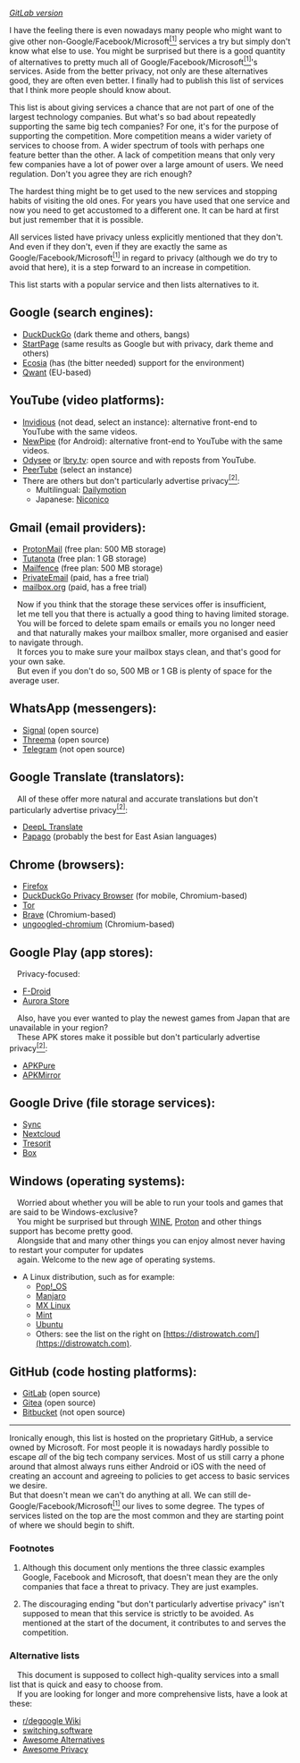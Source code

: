 *[GitLab version](https://gitlab.com/r00ster91/shifting)*

I have the feeling there is even nowadays many people who might want to give other non-Google/Facebook/Microsoft[<sup>[1]</sup>](#f1) services a try but simply don't know what else to use. You might be surprised but there is a good quantity of alternatives to pretty much all of Google/Facebook/Microsoft[<sup>[1]</sup>](#f1)'s services. Aside from the better privacy, not only are these alternatives good, they are often even better. I finally had to publish this list of services that I think more people should know about.

This list is about giving services a chance that are not part of one of the largest technology companies. But what's so bad about repeatedly supporting the same big tech companies? For one, it's for the purpose of supporting the competition. More competition means a wider variety of services to choose from. A wider spectrum of tools with perhaps one feature better than the other. A lack of competition means that only very few companies have a lot of power over a large amount of users. We need regulation. Don't you agree they are rich enough?

The hardest thing might be to get used to the new services and stopping habits of visiting the old ones. For years you have used that one service and now you need to get accustomed to a different one. It can be hard at first but just remember that it is possible.

All services listed have privacy unless explicitly mentioned that they don't. And even if they don't, even if they are exactly the same as Google/Facebook/Microsoft[<sup>[1]</sup>](#f1) in regard to privacy (although we do try to avoid that here), it is a step forward to an increase in competition.

This list starts with a popular service and then lists alternatives to it.

## Google (search engines):

* [DuckDuckGo](https://duckduckgo.com) (dark theme and others, bangs)
* [StartPage](https://www.startpage.com) (same results as Google but with privacy, dark theme and others)
* [Ecosia](https://www.ecosia.org) (has (the bitter needed) support for the environment)
* [Qwant](https://www.qwant.com) (EU-based)

## YouTube (video platforms):

<!--replace the link with https://invidious.io/ once the site is ready (see https://github.com/iv-org/invidious/issues/1694)-->
* [Invidious](https://invidio.us) (not dead, select an instance): alternative front-end to YouTube with the same videos.
* [NewPipe](https://newpipe.net/) (for Android): alternative front-end to YouTube with the same videos.
* [Odysee](https://odysee.com) or [lbry.tv](https://lbry.tv): open source and with reposts from YouTube.
* [PeerTube](https://joinpeertube.org/instances#instances-list) (select an instance)
* There are others but don't particularly advertise privacy[<sup>[2]</sup>](#f2):
   * Multilingual: [Dailymotion](https://www.dailymotion.com)
   * Japanese: [Niconico](https://www.nicovideo.jp)

## Gmail (email providers):

* [ProtonMail](https://protonmail.com) (free plan: 500 MB storage)
* [Tutanota](https://tutanota.com) (free plan: 1 GB storage)
* [Mailfence](https://mailfence.com) (free plan: 500 MB storage)
* [PrivateEmail](https://privateemail.com) (paid, has a free trial)
* [mailbox.org](https://mailbox.org/en) (paid, has a free trial)

&emsp;Now if you think that the storage these services offer is insufficient,<br>
&emsp;let me tell you that there is actually a good thing to having limited storage.<br>
&emsp;You will be forced to delete spam emails or emails you no longer need<br>
&emsp;and that naturally makes your mailbox smaller, more organised and easier to navigate through.<br>
&emsp;It forces you to make sure your mailbox stays clean, and that's good for your own sake.<br>
&emsp;But even if you don't do so, 500 MB or 1 GB is plenty of space for the average user.

## WhatsApp (messengers):

* [Signal](https://www.signal.org) (open source)
* [Threema](https://threema.ch) (open source)
* [Telegram](https://telegram.org) (not open source)

## Google Translate (translators):

&emsp;All of these offer more natural and accurate translations but don't particularly advertise privacy[<sup>[2]</sup>](#f2):

* [DeepL Translate](https://www.deepl.com/translator)
* [Papago](https://papago.naver.com) (probably the best for East Asian languages)

## Chrome (browsers):

* [Firefox](https://www.mozilla.org/en-US/firefox/browsers)
* [DuckDuckGo Privacy Browser](https://duckduckgo.com/app) (for mobile, Chromium-based)
* [Tor](https://www.torproject.org)
* [Brave](https://brave.com) (Chromium-based)
* [ungoogled-chromium](https://github.com/Eloston/ungoogled-chromium#downloads) (Chromium-based)

## Google Play (app stores):

&emsp;Privacy-focused:

* [F-Droid](https://f-droid.org)
* [Aurora Store](https://gitlab.com/AuroraOSS/AuroraStore)

&emsp;Also, have you ever wanted to play the newest games from Japan that are unavailable in your region?<br>
&emsp;These APK stores make it possible but don't particularly advertise privacy[<sup>[2]</sup>](#f2):

* [APKPure](https://apkpure.com)
* [APKMirror](https://www.apkmirror.com)

## Google Drive (file storage services):

* [Sync](https://www.sync.com)
* [Nextcloud](https://nextcloud.com)
* [Tresorit](https://tresorit.com)
* [Box](https://www.box.com)

## Windows (operating systems):

&emsp;Worried about whether you will be able to run your tools and games that are said to be Windows-exclusive?<br>
&emsp;You might be surprised but through [WINE](https://www.winehq.org), [Proton](https://www.protondb.com) and other things support has become pretty good.<br>
&emsp;Alongside that and many other things you can enjoy almost never having to restart your computer for updates<br>
&emsp;again. Welcome to the new age of operating systems.

* A Linux distribution, such as for example:
   * [Pop!\_OS](https://pop.system76.com)
   * [Manjaro](https://manjaro.org)
   * [MX Linux](https://mxlinux.org)
   * [Mint](https://linuxmint.com)
   * [Ubuntu](https://ubuntu.com)
   * Others: see the list on the right on [https://distrowatch.com/](https://distrowatch.com).

## GitHub (code hosting platforms):

* [GitLab](https://about.gitlab.com) (open source)
* [Gitea](https://gitea.io) (open source)
* [Bitbucket](https://bitbucket.org) (not open source)

-----

Ironically enough, this list is hosted on the proprietary GitHub, a service owned by Microsoft. For most people it is nowadays hardly possible to escape *all* of the big tech company services. Most of us still carry a phone around that almost always runs either Android or iOS with the need of creating an account and agreeing to policies to get access to basic services we desire.  
But that doesn't mean we can't do anything at all. We can still de-Google/Facebook/Microsoft[<sup>[1]</sup>](#f1) our lives to some degree. The types of services listed on the top are the most common and they are starting point of where we should begin to shift.

### Footnotes

1. <span id="f1"></span>
Although this document only mentions the three classic examples Google, Facebook and Microsoft, that doesn't mean they are the only companies that face a threat to privacy. They are just examples.

2. <span id="f2"></span>
The discouraging ending "but don't particularly advertise privacy" isn't supposed to mean that this service is strictly to be avoided. As mentioned at the start of the document, it contributes to and serves the competition.

### Alternative lists

&emsp;This document is supposed to collect high-quality services into a small list that is quick and easy to choose from.<br>
&emsp;If you are looking for longer and more comprehensive lists, have a look at these:<br>
* [r/degoogle Wiki](https://www.reddit.com/r/degoogle/wiki/index)
* [switching.software](https://switching.software)
* [Awesome Alternatives](https://gitlab.com/linuxcafefederation/awesome-alternatives)
* [Awesome Privacy](https://github.com/paulaime/Awesome-Privacy)

